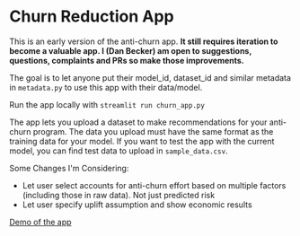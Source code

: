 # Churn Reduction App

This is an early version of the anti-churn app. **It still requires iteration to become a valuable app. I (Dan Becker) am open to suggestions, questions, complaints and PRs so make those improvements.**

The goal is to let anyone put their model_id, dataset_id and similar metadata in `metadata.py` to use this app with their data/model.

Run the app locally with `streamlit run churn_app.py`

The app lets you upload a dataset to make recommendations for your anti-churn program. The data you upload must have the same format as the training data for your model. If you want to test the app with the current model, you can find test data to upload in `sample_data.csv`.

Some Changes I'm Considering:

- Let user select accounts for anti-churn effort based on multiple factors (including those in raw data). Not just predicted risk
- Let user specify uplift assumption and show economic results

[Demo of the app](https://share.streamlit.io/dansbecker/datarobot_churn_app/main/churn_app.py)
